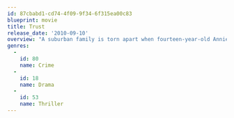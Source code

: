 ```yaml
---
id: 87cbabd1-cd74-4f09-9f34-6f315ea00c83
blueprint: movie
title: Trust
release_date: '2010-09-10'
overview: "A suburban family is torn apart when fourteen-year-old Annie meets her first boyfriend online. After months of communicating via online chat and phone, Annie discovers her friend is not who he originally claimed to be. Shocked into disbelief, her parents are shattered by their daughter's actions and struggle to support her as she comes to terms with what has happened to her once innocent life."
genres:
  -
    id: 80
    name: Crime
  -
    id: 18
    name: Drama
  -
    id: 53
    name: Thriller
---
```


